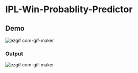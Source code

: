 # IPL-Win-Probablity-Predictor


## Demo
![ezgif com-gif-maker](https://user-images.githubusercontent.com/55491344/143382494-5876a794-ac8d-4689-b7a2-546652fdd8ef.gif)

### Output

![ezgif com-gif-maker](https://user-images.githubusercontent.com/55491344/143383493-4c590ef6-d6cc-4a62-bb7e-72f666f30a35.gif)

